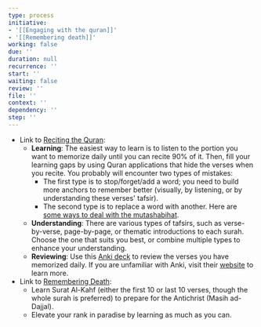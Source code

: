 ```yaml
---
type: process
initiative:
- '[[Engaging with the quran]]'
- '[[Remembering death]]'
working: false
due: ''
duration: null
recurrence: ''
start: ''
waiting: false
review: ''
file: ''
context: ''
dependency: ''
step: ''
---
```


* Link to [Reciting the Quran](Initiatives/worship/Engaging%20with%20the%20quran.md):
	* **Learning**: The easiest way to learn is to listen to the portion you want to memorize daily until you can recite 90% of it. Then, fill your learning gaps by using Quran applications that hide the verses when you recite. You probably will encounter two types of mistakes:
		* The first type is to stop/forget/add a word; you need to build more anchors to remember better (visually, by listening, or by understanding these verses' tafsir).
		* The second type is to replace a word with another. Here are [some ways to deal with the mutashabihat](https://howtomemorisethequran.com/25-techniques-to-memorise-mutashabihat/).
	* **Understanding**: There are various types of tafsirs, such as verse-by-verse, page-by-page, or thematic introductions to each surah. Choose the one that suits you best, or combine multiple types to enhance your understanding.
	* **Reviewing**: Use this [Anki deck](https://github.com/Nasr-905/Qurankie) to review the verses you have memorized daily. If you are unfamiliar with Anki, visit their [website](https://apps.ankiweb.net/) to learn more.
* Link to [Remembering Death](Initiatives/good%20traits/Remembering%20death.md):
	* Learn Surat Al-Kahf (either the first 10 or last 10 verses, though the whole surah is preferred) to prepare for the Antichrist (Masih ad-Dajjal).
	* Elevate your rank in paradise by learning as much as you can.